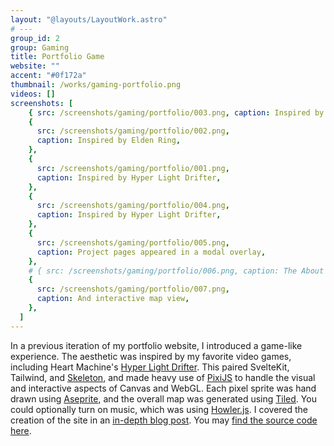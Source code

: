 ```yaml
---
layout: "@layouts/LayoutWork.astro"
# ---
group_id: 2
group: Gaming
title: Portfolio Game
website: ""
accent: "#0f172a"
thumbnail: /works/gaming-portfolio.png
videos: []
screenshots: [
    { src: /screenshots/gaming/portfolio/003.png, caption: Inspired by Zelda },
    {
      src: /screenshots/gaming/portfolio/002.png,
      caption: Inspired by Elden Ring,
    },
    {
      src: /screenshots/gaming/portfolio/001.png,
      caption: Inspired by Hyper Light Drifter,
    },
    {
      src: /screenshots/gaming/portfolio/004.png,
      caption: Inspired by Hyper Light Drifter,
    },
    {
      src: /screenshots/gaming/portfolio/005.png,
      caption: Project pages appeared in a modal overlay,
    },
    # { src: /screenshots/gaming/portfolio/006.png, caption: The About page },
    {
      src: /screenshots/gaming/portfolio/007.png,
      caption: And interactive map view,
    },
  ]
---
```


In a previous iteration of my portfolio website, I introduced a game-like experience. The aesthetic was inspired by my favorite video games, including Heart Machine's [Hyper Light Drifter](https://www.heartmachine.com/hyper-light-drifter). This paired SvelteKit, Tailwind, and [Skeleton](/works/skeleton-labs/skeleton), and made heavy use of [PixiJS](https://pixijs.com/) to handle the visual and interactive aspects of Canvas and WebGL. Each pixel sprite was hand drawn using [Aseprite](https://www.aseprite.org/), and the overall map was generated using [Tiled](https://www.mapeditor.org/). You could optionally turn on music, which was using [Howler.js](https://howlerjs.com/). I covered the creation of the site in an [in-depth blog post](https://dev.to/endigo9740/my-new-portfolio-3ke6). You may [find the source code here](https://github.com/endigo9740/endigo-design/tree/v1).
